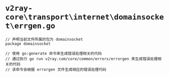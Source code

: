 # `v2ray-core\transport\internet\domainsocket\errgen.go`

```
// 声明当前文件所属的包为 domainsocket
package domainsocket

// 使用 go:generate 命令来生成错误处理相关的代码
// 通过执行 go run v2ray.com/core/common/errors/errorgen 来生成错误处理相关的代码
// 该命令会根据 errorgen 文件生成相应的错误处理代码
```